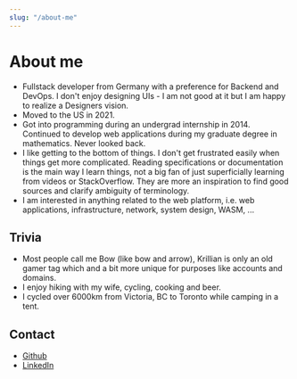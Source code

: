 ```yaml
---
slug: "/about-me"
---
```


# About me

- Fullstack developer from Germany with a preference for Backend and DevOps. I don't enjoy designing UIs - I am not good at it but I am happy to realize a Designers vision.
- Moved to the US in 2021.
- Got into programming during an undergrad internship in 2014. Continued to develop web applications during my graduate degree in mathematics. Never looked back.
- I like getting to the bottom of things. I don't get frustrated easily when things get more complicated. Reading specifications or documentation is the main way I learn things, not a big fan of just superficially learning from videos or StackOverflow. They are more an inspiration to find good sources and clarify ambiguity of terminology.
- I am interested in anything related to the web platform, i.e. web applications, infrastructure, network, system design, WASM, ...

## Trivia

- Most people call me Bow (like bow and arrow), Krillian is only an old gamer tag which and a bit more unique for purposes like accounts and domains.
- I enjoy hiking with my wife, cycling, cooking and beer.
- I cycled over 6000km from Victoria, BC to Toronto while camping in a tent.

## Contact

- [Github](https://github.com/Krillian111)
- [LinkedIn](https://www.linkedin.com/in/kristof-bauer-08baba233/)

